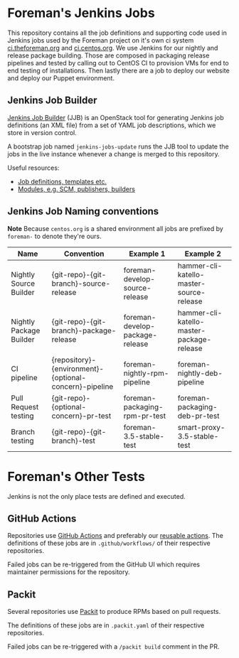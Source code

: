 # Foreman's Jenkins Jobs

This repository contains all the job definitions and supporting code used in Jenkins jobs used by the Foreman project on it's own ci system [ci.theforeman.org](https://ci.theforeman.org) and [ci.centos.org](https://jenkins-foreman.apps.ocp.cloud.ci.centos.org/).
We use Jenkins for our nightly and release package building.
Those are composed in packaging release pipelines and tested by calling out to CentOS CI to provision VMs for end to end testing of installations.
Then lastly there are a job to deploy our website and deploy our Puppet environment.

## Jenkins Job Builder

[Jenkins Job Builder](https://docs.openstack.org/infra/jenkins-job-builder/) (JJB) is an OpenStack tool for generating Jenkins job definitions (an XML file) from a set of YAML job descriptions, which we store in version control.

A bootstrap job named `jenkins-jobs-update` runs the JJB tool to update the jobs in the live instance whenever a change is merged to this repository.

Useful resources:

* [Job definitions, templates etc.](https://docs.openstack.org/infra/jenkins-job-builder/definition.html)
* [Modules, e.g. SCM, publishers, builders](https://docs.openstack.org/infra/jenkins-job-builder/definition.html#modules)

## Jenkins Job Naming conventions

**Note** Because `centos.org` is a shared environment all jobs are prefixed by `foreman-` to denote they're ours.

| **Name**                | **Convention**                                         | **Example 1**                   | **Example 2**                             |
|-------------------------|--------------------------------------------------------|---------------------------------|-------------------------------------------|
| Nightly Source Builder  | {git-repo}-{git-branch}-source-release                 | foreman-develop-source-release  | hammer-cli-katello-master-source-release  |
| Nightly Package Builder | {git-repo}-{git-branch}-package-release                | foreman-develop-package-release | hammer-cli-katello-master-package-release |
| CI pipeline             | {repository}-{environment}-{optional-concern}-pipeline | foreman-nightly-rpm-pipeline    | foreman-nightly-deb-pipeline              |
| Pull Request testing    | {git-repo}-{optional-concern}-pr-test                  | foreman-packaging-rpm-pr-test   | foreman-packaging-deb-pr-test             |
| Branch testing          | {git-repo}-{git-branch}-test                           | foreman-3.5-stable-test         | smart-proxy-3.5-stable-test               |

# Foreman's Other Tests

Jenkins is not the only place tests are defined and executed.

## GitHub Actions

Repositories use [GitHub Actions](https://github.com/features/actions) and preferably our [reusable actions](https://github.com/theforeman/actions).
The definitions of these jobs are in `.github/workflows/` of their respective repositories.

Failed jobs can be re-triggered from the GitHub UI which requires maintainer permissions for the repository.

## Packit

Several repositories use [Packit](https://packit.dev) to produce RPMs based on pull requests.

The definitions of these jobs are in `.packit.yaml` of their respective repositories.

Failed jobs can be re-triggered with a `/packit build` comment in the PR.
